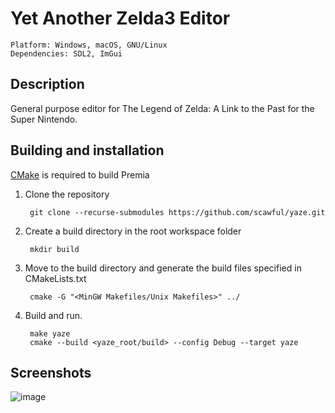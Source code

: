 # Yet Another Zelda3 Editor

    Platform: Windows, macOS, GNU/Linux
    Dependencies: SDL2, ImGui

## Description
General purpose editor for The Legend of Zelda: A Link to the Past for the Super Nintendo.

Building and installation
-------------------------
[CMake](http://www.cmake.org "CMake") is required to build Premia 

1. Clone the repository

        git clone --recurse-submodules https://github.com/scawful/yaze.git 

3. Create a build directory in the root workspace folder

        mkdir build
      
4. Move to the build directory and generate the build files specified in CMakeLists.txt

        cmake -G "<MinGW Makefiles/Unix Makefiles>" ../

5. Build and run.

        make yaze
        cmake --build <yaze_root/build> --config Debug --target yaze

Screenshots
--------
![image](https://user-images.githubusercontent.com/47263509/175393817-39ba86c1-d940-4426-b4db-e2c0f6bd857f.png)

